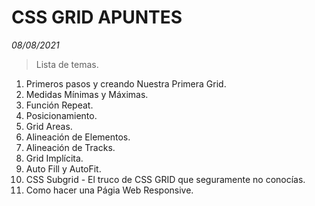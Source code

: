 # CSS GRID APUNTES

*08/08/2021*

> Lista de temas.

1. Primeros pasos y creando Nuestra Primera Grid.
2. Medidas Mínimas y Máximas.
3. Función Repeat.
4. Posicionamiento.
5. Grid Areas.
6. Alineación de Elementos.
7. Alineación de Tracks.
8. Grid Implícita.
9. Auto Fill y AutoFit.
10. CSS Subgrid - El truco de CSS GRID que seguramente no conocías.
11. Como hacer una Págia Web Responsive.

